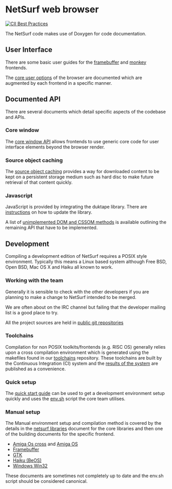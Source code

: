NetSurf web browser
===================

[![CII Best Practices](https://bestpractices.coreinfrastructure.org/projects/1037/badge)](https://bestpractices.coreinfrastructure.org/projects/1037)

The NetSurf code makes use of Doxygen for code documentation.

User Interface
--------------

There are some basic user guides for the
[framebuffer](docs/using-framebuffer.md) and
[monkey](docs/using-monkey.md) frontends.

The [core user options](docs/netsurf-options.md) of the browser are
documented which are augmented by each frontend in a specific manner.

Documented API
--------------

There are several documents which detail specific aspects of the
codebase and APIs.

### Core window

The [core window API](docs/core-window-interface.md) allows frontends
to use generic core code for user interface elements beyond the
browser render.

### Source object caching

The [source object caching](docs/source-object-backing-store.md)
provides a way for downloaded content to be kept on a persistent
storage medium such as hard disc to make future retrieval of that
content quickly.

### Javascript

JavaScript is provided by integrating the duktape library. There are [instructions](docs/updating-duktape.md) on how to update the library.

A list of [unimplemented DOM and CSSOM methods](unimplemented.html)
is available outlining the remaining API that have to be implemented.

Development
-----------

Compiling a development edition of NetSurf requires a POSIX style
environment. Typically this means a Linux based system although Free
BSD, Open BSD, Mac OS X and Haiku all known to work.

### Working with the team

Generally it is sensible to check with the other developers if you are
planning to make a change to NetSurf intended to be merged.

We are often about on the IRC channel but failing that the developer
mailing list is a good place to try.

All the project sources are held in [public git repositories](http://source.netsurf-browser.org/)

### Toolchains

Compilation for non POSIX toolkits/frontends (e.g. RISC OS) generally
relies upon a cross compilation environment which is generated using
the makefiles found in our
[toolchains](http://source.netsurf-browser.org/toolchains.git/)
repository. These toolchains are built by the Continuous Integration
(CI) system and the
[results of the system](http://ci.netsurf-browser.org/builds/toolchains/)
are published as a convenience.

### Quick setup

The [quick start guide](docs/quick-start.md) can be used to get a
development environment setup quickly and uses the
[env.sh](env_8sh_source.html) script the core team utilises.

### Manual setup

The Manual environment setup and compilation method is covered by the
details in the [netsurf libraries](docs/netsurf-libraries.md) document
for the core libraries and then one of the building documents for the
specific frontend.

- [Amiga Os cross](docs/building-AmigaCross.md) and [Amiga OS](docs/building-AmigaOS.md)
- [Framebuffer](docs/building-Framebuffer.md)
- [GTK](docs/building-GTK.md)
- [Haiku (BeOS)](docs/building-Haiku.md)
- [Windows Win32](docs/building-Windows.md)

These documents are sometimes not completely up to
date and the env.sh script should be considered canonical.

